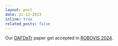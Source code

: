 ```yaml
---
layout: post
date: 22-12-2023
inline: true
related_posts: false
---
```


Our [DAFDeTr](https://link.springer.com/chapter/10.1007/978-3-031-59057-3_19) paper got accepted in [ROBOVIS 2024](https://robovis.scitevents.org/?y=2024).